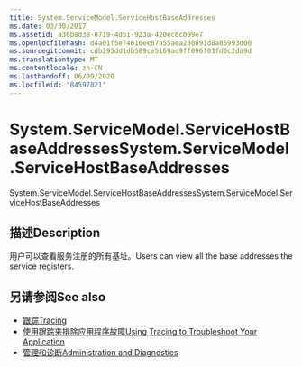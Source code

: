 ```yaml
---
title: System.ServiceModel.ServiceHostBaseAddresses
ms.date: 03/30/2017
ms.assetid: a36b8d38-8719-4d51-923a-420ec6c009e7
ms.openlocfilehash: d4a01f5e74616ee87a55aea280891d8a85993d00
ms.sourcegitcommit: cdb295dd1db589ce5169ac9ff096f01fd0c2da9d
ms.translationtype: MT
ms.contentlocale: zh-CN
ms.lasthandoff: 06/09/2020
ms.locfileid: "84597821"
---
```

# <a name="systemservicemodelservicehostbaseaddresses"></a><span data-ttu-id="813ef-102">System.ServiceModel.ServiceHostBaseAddresses</span><span class="sxs-lookup"><span data-stu-id="813ef-102">System.ServiceModel.ServiceHostBaseAddresses</span></span>
<span data-ttu-id="813ef-103">System.ServiceModel.ServiceHostBaseAddresses</span><span class="sxs-lookup"><span data-stu-id="813ef-103">System.ServiceModel.ServiceHostBaseAddresses</span></span>  
  
## <a name="description"></a><span data-ttu-id="813ef-104">描述</span><span class="sxs-lookup"><span data-stu-id="813ef-104">Description</span></span>  
 <span data-ttu-id="813ef-105">用户可以查看服务注册的所有基址。</span><span class="sxs-lookup"><span data-stu-id="813ef-105">Users can view all the base addresses the service registers.</span></span>  
  
## <a name="see-also"></a><span data-ttu-id="813ef-106">另请参阅</span><span class="sxs-lookup"><span data-stu-id="813ef-106">See also</span></span>

- [<span data-ttu-id="813ef-107">跟踪</span><span class="sxs-lookup"><span data-stu-id="813ef-107">Tracing</span></span>](index.md)
- [<span data-ttu-id="813ef-108">使用跟踪来排除应用程序故障</span><span class="sxs-lookup"><span data-stu-id="813ef-108">Using Tracing to Troubleshoot Your Application</span></span>](using-tracing-to-troubleshoot-your-application.md)
- [<span data-ttu-id="813ef-109">管理和诊断</span><span class="sxs-lookup"><span data-stu-id="813ef-109">Administration and Diagnostics</span></span>](../index.md)
